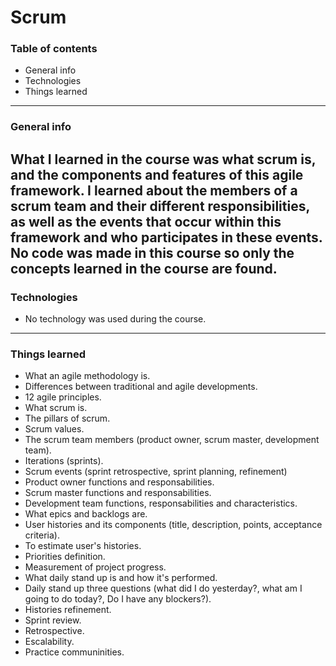 # Scrum
### Table of contents
- General info
- Technologies
- Things learned



------------

### General info

What I learned in the course was what scrum is, and the components and features of this agile framework. I learned about the members of a scrum team and their different responsibilities, as well as the events that occur within this framework and who participates in these events. No code was made in this course so only the concepts learned in the course are found.
------------

### Technologies
- No technology was used during the course.
------------

### Things learned
- What an agile methodology is.
- Differences between traditional and agile developments.
- 12 agile principles.
- What scrum is.
- The pillars of scrum.
- Scrum values.
- The scrum team members (product owner, scrum master, development team).
- Iterations (sprints).
- Scrum events (sprint retrospective, sprint planning, refinement)
- Product owner functions and responsabilities.
- Scrum master functions and responsabilities.
- Development team functions, responsabilities and characteristics.
- What epics and backlogs are.
- User histories and its components (title, description, points, acceptance criteria).
- To estimate user's histories.
- Priorities definition.
- Measurement of project progress.
- What daily stand up is and how it's performed.
- Daily stand up three questions (what did I do yesterday?, what am I going to do today?, Do I have any blockers?).
- Histories refinement.
- Sprint review.
- Retrospective.
- Escalability.
- Practice communinities.

